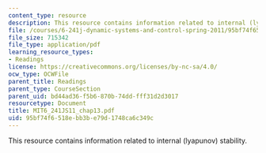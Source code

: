 ```yaml
---
content_type: resource
description: This resource contains information related to internal (lyapunov) stability.
file: /courses/6-241j-dynamic-systems-and-control-spring-2011/95bf74f6518ebb3be79d1748ca6c349c_MIT6_241JS11_chap13.pdf
file_size: 715342
file_type: application/pdf
learning_resource_types:
- Readings
license: https://creativecommons.org/licenses/by-nc-sa/4.0/
ocw_type: OCWFile
parent_title: Readings
parent_type: CourseSection
parent_uid: bd44ad36-f5b6-870b-74dd-fff31d2d3017
resourcetype: Document
title: MIT6_241JS11_chap13.pdf
uid: 95bf74f6-518e-bb3b-e79d-1748ca6c349c
---
```

This resource contains information related to internal (lyapunov) stability.